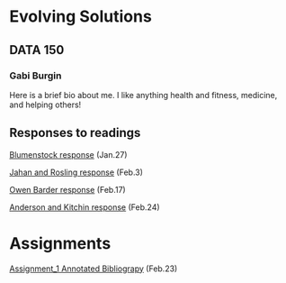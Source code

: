# Evolving Solutions

## DATA 150

### Gabi Burgin

Here is a brief bio about me. I like anything health and fitness, medicine, and helping others!

## Responses to readings

[Blumenstock response](https://glburgin.github.io/workshop/Blumenstock) (Jan.27)

[Jahan and Rosling response](https://glburgin.github.io/workshop/Selim%20_Jahan_%20and_%20Rosling_Response) 
(Feb.3)

[Owen Barder response](https://glburgin.github.io/workshop/Owen_Barder_Response) (Feb.17)

[Anderson and Kitchin response](https://glburgin.github.io/workshop/Anderson_Kitchin_Response) (Feb.24)

# Assignments

[Assignment_1 Annotated Bibliograpy](https://glburgin.github.io/workshop/Assignment_1) (Feb.23) 
